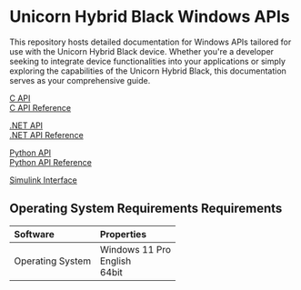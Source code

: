 # Unicorn Hybrid Black Windows APIs

This repository hosts detailed documentation for Windows APIs tailored for use with the Unicorn Hybrid Black device. Whether you're a developer seeking to integrate device functionalities into your applications or simply exploring the capabilities of the Unicorn Hybrid Black, this documentation serves as your comprehensive guide.

[C API](c-api/unicorn-c-api.md)<br/>
[C API Reference](c-api/unicorn-c-api-reference.md)<br/>

[.NET API](dotnet-api/unicorn-dotnet-api.md)<br/>
[.NET API Reference](dotnet-api/unicorn-dotnet-api-reference.md)<br/>

[Python API](python-api/unicorn-python-api.md)<br/>
[Python API Reference](python-api/unicorn-python-api-reference.md)<br/>

[Simulink Interface](simulink-interface/unicorn-simulink-interface.md)<br/>


## Operating System Requirements Requirements
| Software           | Properties                               |
| :----------------- | :--------------------------------------- |
| Operating System   | Windows 11 Pro <br/> English <br/> 64bit |